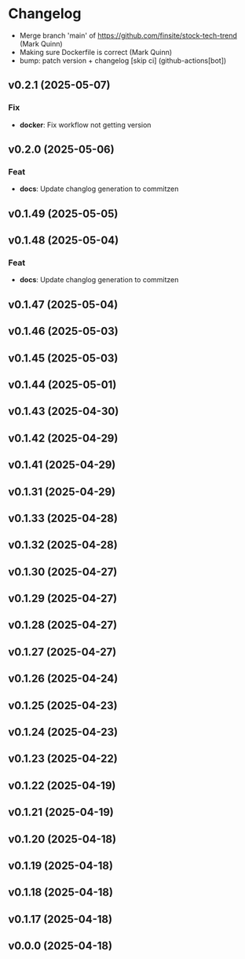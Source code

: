 # Changelog


- Merge branch 'main' of https://github.com/finsite/stock-tech-trend (Mark Quinn)
- Making sure Dockerfile is correct (Mark Quinn)
- bump: patch version + changelog [skip ci] (github-actions[bot])

## v0.2.1 (2025-05-07)

### Fix

- **docker**: Fix workflow not getting version

## v0.2.0 (2025-05-06)

### Feat

- **docs**: Update changlog generation to commitzen

## v0.1.49 (2025-05-05)

## v0.1.48 (2025-05-04)

### Feat

- **docs**: Update changlog generation to commitzen

## v0.1.47 (2025-05-04)

## v0.1.46 (2025-05-03)

## v0.1.45 (2025-05-03)

## v0.1.44 (2025-05-01)

## v0.1.43 (2025-04-30)

## v0.1.42 (2025-04-29)

## v0.1.41 (2025-04-29)

## v0.1.31 (2025-04-29)

## v0.1.33 (2025-04-28)

## v0.1.32 (2025-04-28)

## v0.1.30 (2025-04-27)

## v0.1.29 (2025-04-27)

## v0.1.28 (2025-04-27)

## v0.1.27 (2025-04-27)

## v0.1.26 (2025-04-24)

## v0.1.25 (2025-04-23)

## v0.1.24 (2025-04-23)

## v0.1.23 (2025-04-22)

## v0.1.22 (2025-04-19)

## v0.1.21 (2025-04-19)

## v0.1.20 (2025-04-18)

## v0.1.19 (2025-04-18)

## v0.1.18 (2025-04-18)

## v0.1.17 (2025-04-18)

## v0.0.0 (2025-04-18)
